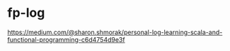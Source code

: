 # fp-log
https://medium.com/@sharon.shmorak/personal-log-learning-scala-and-functional-programming-c6d4754d9e3f
